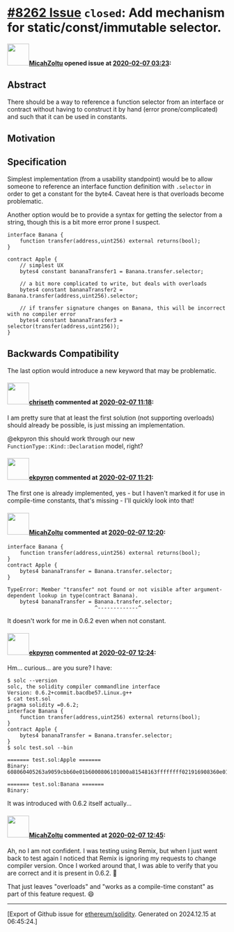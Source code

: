 # [\#8262 Issue](https://github.com/ethereum/solidity/issues/8262) `closed`: Add mechanism for static/const/immutable selector.

#### <img src="https://avatars.githubusercontent.com/u/886059?u=f80950ad1ba7341d064a5ccdf8eb5506c2ca96e8&v=4" width="50">[MicahZoltu](https://github.com/MicahZoltu) opened issue at [2020-02-07 03:23](https://github.com/ethereum/solidity/issues/8262):

## Abstract
There should be a way to reference a function selector from an interface or contract without having to construct it by hand (error prone/complicated) and such that it can be used in constants.

## Motivation

## Specification
Simplest implementation (from a usability standpoint) would be to allow someone to reference an interface function definition with `.selector` in order to get a constant for the byte4.  Caveat here is that overloads become problematic.

Another option would be to provide a syntax for getting the selector from a string, though this is a bit more error prone I suspect.
```
interface Banana {
    function transfer(address,uint256) external returns(bool);
}

contract Apple {
    // simplest UX
    bytes4 constant bananaTransfer1 = Banana.transfer.selector;

    // a bit more complicated to write, but deals with overloads
    bytes4 constant bananaTransfer2 = Banana.transfer(address,uint256).selector;

    // if transfer signature changes on Banana, this will be incorrect with no compiler error
    bytes4 constant bananaTransfer3 = selector(transfer(address,uint256));
}
```

## Backwards Compatibility
The last option would introduce a new keyword that may be problematic.

#### <img src="https://avatars.githubusercontent.com/u/9073706?v=4" width="50">[chriseth](https://github.com/chriseth) commented at [2020-02-07 11:18](https://github.com/ethereum/solidity/issues/8262#issuecomment-583348029):

I am pretty sure that at least the first solution (not supporting overloads) should already be possible, is just missing an implementation.

@ekpyron this should work through our new `FunctionType::Kind::Declaration` model, right?

#### <img src="https://avatars.githubusercontent.com/u/1347491?v=4" width="50">[ekpyron](https://github.com/ekpyron) commented at [2020-02-07 11:21](https://github.com/ethereum/solidity/issues/8262#issuecomment-583349128):

The first one is already implemented, yes - but I haven't marked it for use in compile-time constants, that's missing - I'll quickly look into that!

#### <img src="https://avatars.githubusercontent.com/u/886059?u=f80950ad1ba7341d064a5ccdf8eb5506c2ca96e8&v=4" width="50">[MicahZoltu](https://github.com/MicahZoltu) commented at [2020-02-07 12:20](https://github.com/ethereum/solidity/issues/8262#issuecomment-583367218):

```solidity
interface Banana {
    function transfer(address,uint256) external returns(bool);
}
contract Apple {
    bytes4 bananaTransfer = Banana.transfer.selector;
}
```
```
TypeError: Member "transfer" not found or not visible after argument-dependent lookup in type(contract Banana).
    bytes4 bananaTransfer = Banana.transfer.selector;
                            ^-------------^
```
It doesn't work for me in 0.6.2 even when not constant.

#### <img src="https://avatars.githubusercontent.com/u/1347491?v=4" width="50">[ekpyron](https://github.com/ekpyron) commented at [2020-02-07 12:24](https://github.com/ethereum/solidity/issues/8262#issuecomment-583368642):

Hm... curious... are you sure? I have:
```
$ solc --version
solc, the solidity compiler commandline interface
Version: 0.6.2+commit.bacdbe57.Linux.g++
$ cat test.sol
pragma solidity =0.6.2;
interface Banana {
    function transfer(address,uint256) external returns(bool);
}
contract Apple {
    bytes4 bananaTransfer = Banana.transfer.selector;
}
$ solc test.sol --bin

======= test.sol:Apple =======
Binary:
608060405263a9059cbb60e01b6000806101000a81548163ffffffff021916908360e01c0217905550348015603357600080fd5b50603f8060416000396000f3fe6080604052600080fdfea264697066735822122042d2fa55eea76cf265988d5b84b19c104746380ba35da6cb391a1d3bbd74510064736f6c63430006020033

======= test.sol:Banana =======
Binary:
```
It was introduced with 0.6.2 itself actually...

#### <img src="https://avatars.githubusercontent.com/u/886059?u=f80950ad1ba7341d064a5ccdf8eb5506c2ca96e8&v=4" width="50">[MicahZoltu](https://github.com/MicahZoltu) commented at [2020-02-07 12:45](https://github.com/ethereum/solidity/issues/8262#issuecomment-583374761):

Ah, no I am not confident.  I was testing using Remix, but when I just went back to test again I noticed that Remix is ignoring my requests to change compiler version.  Once I worked around that, I was able to verify that you are correct and it is present in 0.6.2.  🎉 

That just leaves "overloads" and "works as a compile-time constant" as part of this feature request.  😄


-------------------------------------------------------------------------------



[Export of Github issue for [ethereum/solidity](https://github.com/ethereum/solidity). Generated on 2024.12.15 at 06:45:24.]
